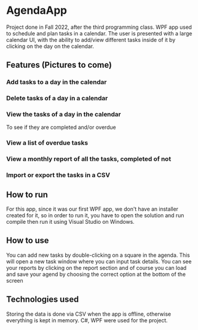 # AgendaApp
Project done in Fall 2022, after the third programming class.
WPF app used to schedule and plan tasks in a calendar. The user is presented with a large calendar UI, with the ability to add/view different tasks inside of it by clicking on the day on the calendar.

## Features (Pictures to come)

### Add tasks to a day in the calendar

### Delete tasks of a day in a calendar

### View the tasks of a day in the calendar
To see if they are completed and/or overdue

### View a list of overdue tasks

### View a monthly report of all the tasks, completed of not

### Import or export the tasks in a CSV

## How to run
For this app, since it was our first WPF app, we don't have an installer created for it, so in order to run it, you have to open the solution and run compile then run it using Visual Studio on Windows.

## How to use
You can add new tasks by double-clicking on a square in the agenda. This will open a new task window where you can input task details. You can see your reports by clicking on the report section and of course you can load and save your agend by choosing the correct option
at the bottom of the screen

## Technologies used
Storing the data is done via CSV when the app is offline, otherwise everything is kept in memory.
C#, WPF were used for the project.






